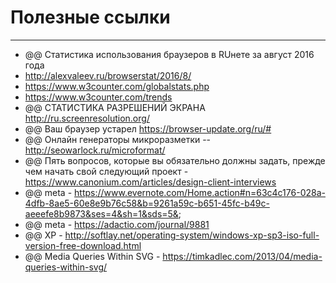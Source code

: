 # Полезные ссылки

---

* @@ Статистика использования браузеров в RUнете за август 2016 года
* http://alexvaleev.ru/browserstat/2016/8/
* https://www.w3counter.com/globalstats.php
* https://www.w3counter.com/trends
* @@ СТАТИСТИКА РАЗРЕШЕНИЙ ЭКРАНА http://ru.screenresolution.org/
* @@ Ваш браузер устарел   https://browser-update.org/ru/#
* @@ Онлайн генераторы микроразметки -- http://seowarlock.ru/microformat/ 
* @@ Пять вопросов, которые вы обязательно должны задать, прежде чем начать свой следующий проект - https://www.canonium.com/articles/design-client-interviews
* @@ meta - https://www.evernote.com/Home.action#n=63c4c176-028a-4dfb-8ae5-60e8e9b76c58&b=9261a59c-b651-45fc-b49c-aeeefe8b9873&ses=4&sh=1&sds=5&;
* @@ meta - https://adactio.com/journal/9881
* @@ XP - http://softlay.net/operating-system/windows-xp-sp3-iso-full-version-free-download.html 
* @@ Media Queries Within SVG - https://timkadlec.com/2013/04/media-queries-within-svg/ 